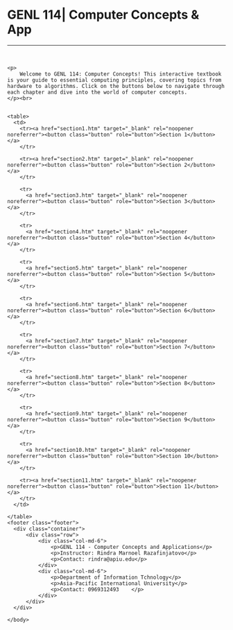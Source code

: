 <!DOCTYPE html>
<html lang="en">
<head>
    <meta charset="UTF-8">
    <meta name="viewport" content="width=device-width, initial-scale=1.0">
    <title>GENL 114</title>
    <link rel="shortcut icon" href="project-management.png" type="image/x-icon">
    <style>

    body{
      background: rgb(229,159,240);
background: linear-gradient(90deg, rgba(229,159,240,0.44870448179271705) 24%, rgba(13,186,203,0.19380252100840334) 57%, rgba(56,106,192,0.4375) 100%);
    }
/* CSS */
.button{
  padding: 0.6em 2em;
  border: none;
  outline: none;
  color: rgb(255, 255, 255);
  background: #111;
  cursor: pointer;
  position: relative;
  z-index: 0;
  border-radius: 10px;
  user-select: none;
  -webkit-user-select: none;
  touch-action: manipulation;
}

.button:before {
  content: "";
  background: linear-gradient(
    45deg,
    #ff0000,
    #ff7300,
    #fffb00,
    #48ff00,
    #00ffd5,
    #002bff,
    #7a00ff,
    #ff00c8,
    #ff0000
  );
  position: absolute;
  top: -2px;
  left: -2px;
  background-size: 400%;
  z-index: -1;
  filter: blur(5px);
  -webkit-filter: blur(5px);
  width: calc(100% + 4px);
  height: calc(100% + 4px);
  animation: glowing-button-85 20s linear infinite;
  transition: opacity 0.3s ease-in-out;
  border-radius: 10px;
}

@keyframes glowing-button {
  0% {
    background-position: 0 0;
  }
  50% {
    background-position: 400% 0;
  }
  100% {
    background-position: 0 0;
  }
}

.button:after {
  z-index: -1;
  content: "";
  position: absolute;
  width: 100%;
  height: 100%;
  background: #222;
  left: 0;
  top: 0;
  border-radius: 10px;
}

button{
  margin: 14px;
}
.footer {
    background-color: #f8f9fa; 
    color: #333; 
    padding: 10px; 
    position: fixed;
    left: 0;
    bottom: 0;
    width: 100%;
    background: rgba(0, 0, 0, 0.1);
    color: gray;
    text-align: center;
}

.footer p {
    margin: 1px 0; 
}

.container {
    max-width: 1200px; 
    margin: 0 auto; 
}

.row {
    display: flex;
    flex-wrap: wrap;
}

.col-md-6 {
    flex: 0 0 50%;
    max-width: 50%; 
}


</style>
</head>
<body>
    <h1>GENL 114| Computer Concepts & App</h1><hr><br>

    <p>
        Welcome to GENL 114: Computer Concepts! This interactive textbook is your guide to essential computing principles, covering topics from hardware to algorithms. Click on the buttons below to navigate through each chapter and dive into the world of computer concepts.
    </p><br>


    <table>
      <td>
        <tr><a href="section1.htm" target="_blank" rel="noopener noreferrer"><button class="button" role="button">Section 1</button></a>
        </tr>

        <tr><a href="section2.htm" target="_blank" rel="noopener noreferrer"><button class="button" role="button">Section 2</button></a>
        </tr>

        <tr>
          <a href="section3.htm" target="_blank" rel="noopener noreferrer"><button class="button" role="button">Section 3</button></a>
        </tr>

        <tr>
          <a href="section4.htm" target="_blank" rel="noopener noreferrer"><button class="button" role="button">Section 4</button></a>
        </tr>

        <tr>
          <a href="section5.htm" target="_blank" rel="noopener noreferrer"><button class="button" role="button">Section 5</button></a>
        </tr>

        <tr>
          <a href="section6.htm" target="_blank" rel="noopener noreferrer"><button class="button" role="button">Section 6</button></a>
        </tr>
        
        <tr>
          <a href="section7.htm" target="_blank" rel="noopener noreferrer"><button class="button" role="button">Section 7</button></a>
        </tr>

        <tr>
          <a href="section8.htm" target="_blank" rel="noopener noreferrer"><button class="button" role="button">Section 8</button></a>
        </tr>

        <tr>
          <a href="section9.htm" target="_blank" rel="noopener noreferrer"><button class="button" role="button">Section 9</button></a>
        </tr>

        <tr>
          <a href="section10.htm" target="_blank" rel="noopener noreferrer"><button class="button" role="button">Section 10</button></a>
        </tr>

        <tr><a href="section11.htm" target="_blank" rel="noopener noreferrer"><button class="button" role="button">Section 11</button></a>
        </tr>
      </td>

    </table>
    <footer class="footer">
      <div class="container">
          <div class="row">
              <div class="col-md-6">
                  <p>GENL 114 - Computer Concepts and Applications</p>
                  <p>Instructor: Rindra Marnoel Razafinjatovo</p>
                  <p>Contact: rindra@apiu.edu</p>
              </div>
              <div class="col-md-6">
                  <p>Department of Information Tchnology</p>
                  <p>Asia-Pacific International University</p>
                  <p>Contact: 0969312493	</p>
              </div>
          </div>
      </div>
  </footer>
  
    </body>
</html>
